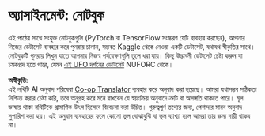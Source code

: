 <!--
CO_OP_TRANSLATOR_METADATA:
{
  "original_hash": "cdc1f2e631f055f3473b36d18e4760b3",
  "translation_date": "2025-08-26T08:28:39+00:00",
  "source_file": "lessons/5-NLP/13-TextRep/assignment.md",
  "language_code": "bn"
}
-->
# অ্যাসাইনমেন্ট: নোটবুক

এই পাঠের সাথে সংযুক্ত নোটবুকগুলি (PyTorch বা TensorFlow সংস্করণ যেটি ব্যবহার করছেন), আপনার নিজের ডেটাসেট ব্যবহার করে পুনরায় চালান, সম্ভবত Kaggle থেকে নেওয়া একটি ডেটাসেট, যথাযথ স্বীকৃতির সাথে। নোটবুকটি পুনরায় লিখুন যাতে আপনার নিজস্ব পর্যবেক্ষণগুলি তুলে ধরা যায়। কিছু উদ্ভাবনী ডেটাসেট চেষ্টা করুন যা চমকপ্রদ হতে পারে, যেমন [এই UFO দর্শনের ডেটাসেট](https://www.kaggle.com/datasets/NUFORC/ufo-sightings) NUFORC থেকে।

**অস্বীকৃতি**:  
এই নথিটি AI অনুবাদ পরিষেবা [Co-op Translator](https://github.com/Azure/co-op-translator) ব্যবহার করে অনুবাদ করা হয়েছে। আমরা যথাসম্ভব সঠিকতা নিশ্চিত করার চেষ্টা করি, তবে অনুগ্রহ করে মনে রাখবেন যে স্বয়ংক্রিয় অনুবাদে ত্রুটি বা অসঙ্গতি থাকতে পারে। মূল ভাষায় থাকা নথিটিকে প্রামাণিক উৎস হিসেবে বিবেচনা করা উচিত। গুরুত্বপূর্ণ তথ্যের জন্য, পেশাদার মানব অনুবাদ সুপারিশ করা হয়। এই অনুবাদ ব্যবহারের ফলে কোনো ভুল বোঝাবুঝি বা ভুল ব্যাখ্যা হলে আমরা তার জন্য দায়ী থাকব না।